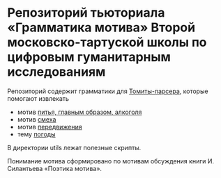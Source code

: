# Репозиторий тьюториала «Грамматика мотива» Второй московско-тартуской школы по цифровым гуманитарным исследованиям

Репозиторий содержит грамматики для [Томиты-парсера](https://tech.yandex.ru/tomita/), которые помогают извлекать

* мотив [питья, главным образом, алкоголя](https://github.com/mtaktash/motive-grammar/tree/master/alcohol)
* мотив [смеха](https://github.com/mtaktash/motive-grammar/tree/master/laugh)
* мотив [передвижения](https://github.com/mtaktash/motive-grammar/tree/master/transport)
* тему [погоды](https://github.com/mtaktash/motive-grammar/tree/master/weather)

В директории utils лежат полезные скрипты.

Понимание мотива сформировано по мотивам обсуждения книги И. Силантьева «Поэтика мотива».
